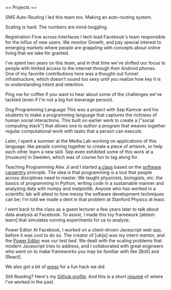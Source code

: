 == Projects ==

SMS Auto-Routing
I led this team too. Making an auto-routing system.

Scaling is hard. The numbers are mind-boggling.

Registration Flow across Interfaces
I tech lead Facebook's team responsible for the influx of new users. We monitor Growth, and pay special interest to emerging markets where people are grappling with concepts about online living that we take for granted.

I've spent two years on this team, and in that time we've shifted our focus to people with limited access to the internet through their Android phones. One of my favorite contributions here was a thought-out funnel infrastructure, which doesn't sound too sexy until you realize how key it is to understanding intent and retention.

Ping me for coffee if you want to hear about some of the challenges we've tackled (even if I'm not a big hot-beverage person).

Dog Programming Language
This was a project with Sep Kamvar and his students to make a programming language that captures the richness of human social interactions. This built on earlier work to create a ["social computing stack"] that allows one to author a program that weaves together regular computational work with tasks that a person can execute.

Later, I spent a summer at the Media Lab working on applications of this language: like people coming together to create a piece of artwork, or help each other learn a new skill. Sep even exhibited some of this work at a [museum] in Sweden, which was of course fun to tag along for.

Teaching Programming
Alex Ji and I started [a class](https://physics91si.stanford.edu) based on the [software carpentry](https://software-carpentry.org/) principle. The idea is that programming is a tool that people across disciplines need to master. We taught physicists, biologists, etc. the basics of programming in Python, writing code in a sustainable manner and analyzing data with numpy and matplotlib. Anyone who has worked in a scientific lab will attest to how messy the software development techniques can be; I'm told we made a dent in that problem at Stanford Physics at least.

I went back to the class as a guest lecturer a few years later to talk about data analysis at Facebook. To assist, I made this toy framework [abtest-learn] that simulates running experiments for us to analyze.

Power Editor
At Facebook, I worked on a client-driven Javascript web app, before it was cool to do so. The creator of [ukijs] was my intern mentor, and the [Power Editor](http://www.facebook.com/ads/manage/powereditor) was our test bed. We dealt with the scaling problems that modern Javascript tries to address, and I collaborated with great engineers who went on to make frameworks you may be familiar with like [Bolt] and [React].

We also got a bit of [press](http://techcrunch.com/2011/07/01/facebook-circles/) for a fun hack we did.

Still Reading?
Here's my [Github profile](https://github.com/zahanm).
And this is a short [resumé](/resume) of where I've worked in the past.
